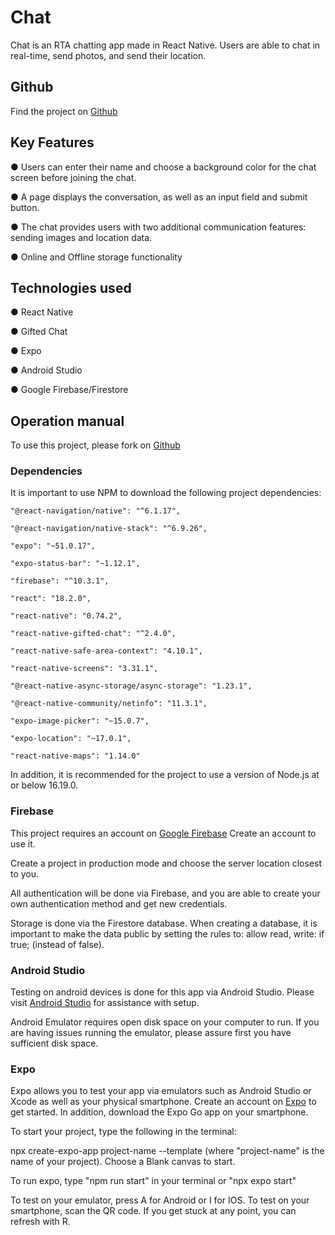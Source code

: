 # Chat

Chat is an RTA chatting app made in React Native. Users are able to chat in real-time, send photos, and send their location.

## Github

Find the project on [Github](https://github.com/campbellgarth/chat)

## Key Features

● Users can enter their name and choose a background color for the chat screen
before joining the chat.

● A page displays the conversation, as well as an input field and submit button.

● The chat provides users with two additional communication features: sending images
and location data.

● Online and Offline storage functionality

## Technologies used

● React Native

● Gifted Chat

● Expo

● Android Studio

● Google Firebase/Firestore

## Operation manual

To use this project, please fork on [Github](https://github.com/campbellgarth/chat)

### Dependencies

It is important to use NPM to download the following project dependencies:

    "@react-navigation/native": "^6.1.17",

    "@react-navigation/native-stack": "^6.9.26",

    "expo": "~51.0.17",

    "expo-status-bar": "~1.12.1",

    "firebase": "^10.3.1",

    "react": "18.2.0",

    "react-native": "0.74.2",

    "react-native-gifted-chat": "^2.4.0",

    "react-native-safe-area-context": "4.10.1",

    "react-native-screens": "3.31.1",

    "@react-native-async-storage/async-storage": "1.23.1",

    "@react-native-community/netinfo": "11.3.1",

    "expo-image-picker": "~15.0.7",

    "expo-location": "~17.0.1",

    "react-native-maps": "1.14.0"

In addition, it is recommended for the project to use a version of Node.js at or below 16.19.0.

### Firebase

This project requires an account on [Google Firebase](https://firebase.google.com/) Create an account to use it.

Create a project in production mode and choose the server location closest to you.

All authentication will be done via Firebase, and you are able to create your own authentication method and get new credentials.

Storage is done via the Firestore database. When creating a database, it is important to make the data public by setting the rules to: allow read, write: if true; (instead of false).

### Android Studio

Testing on android devices is done for this app via Android Studio. Please visit [Android Studio](https://developer.android.com/studio/run/emulator-acceleration) for assistance with setup.

Android Emulator requires open disk space on your computer to run. If you are having issues running the emulator, please assure first you have sufficient disk space.

### Expo

Expo allows you to test your app via emulators such as Android Studio or Xcode as well as your physical smartphone. Create an account on [Expo](https://expo.dev/) to get started. In addition, download the Expo Go app on your smartphone.

To start your project, type the following in the terminal:

npx create-expo-app project-name --template (where "project-name" is the name of your project). Choose a Blank canvas to start.

To run expo, type "npm run start" in your terminal or "npx expo start"

To test on your emulator, press A for Android or I for IOS. To test on your smartphone, scan the QR code. If you get stuck at any point, you can refresh with R.

